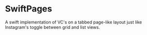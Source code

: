 # SwiftPages
A swift implementation of VC's on a tabbed page-like layout just like Instagram's toggle between grid and list views.
